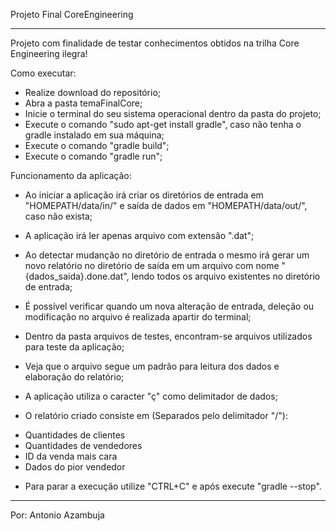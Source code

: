 Projeto Final CoreEngineering

------------------------------

Projeto com finalidade de testar conhecimentos obtidos na trilha Core Engineering ilegra!

Como executar:
- Realize download do repositório;
- Abra a pasta temaFinalCore;
- Inicie o terminal do seu sistema operacional dentro da pasta do projeto;
- Execute o comando "sudo apt-get install gradle", caso não tenha o gradle instalado em sua máquina;
- Execute o comando "gradle build";
- Execute o comando "gradle run";

Funcionamento da aplicação:
- Ao iniciar a aplicação irá criar os diretórios de entrada em "HOMEPATH/data/in/" e saída de dados em "HOMEPATH/data/out/", caso não exista;
- A aplicação irá ler apenas arquivo com extensão ".dat";
- Ao detectar mudanção no diretório de entrada o mesmo irá gerar um novo relatório no diretório de saída em um arquivo com nome
	"{dados_saida}.done.dat", lendo todos os arquivo existentes no diretório de entrada;
- É possível verificar quando um nova alteração de entrada, deleção ou modificação no arquivo é realizada apartir do terminal;
- Dentro da pasta arquivos de testes, encontram-se arquivos utilizados para teste da aplicação;
- Veja que o arquivo segue um padrão para leitura dos dados e elaboração do relatório;
- A aplicação utiliza o caracter "ç" como delimitador de dados;

- O relatório criado consiste em (Separados pelo delimitador "/"):
* Quantidades de clientes
* Quantidades de vendedores
* ID da venda mais cara
* Dados do pior vendedor

- Para parar a execução utilize "CTRL+C" e após execute "gradle --stop".

------------------------------

Por: Antonio Azambuja

